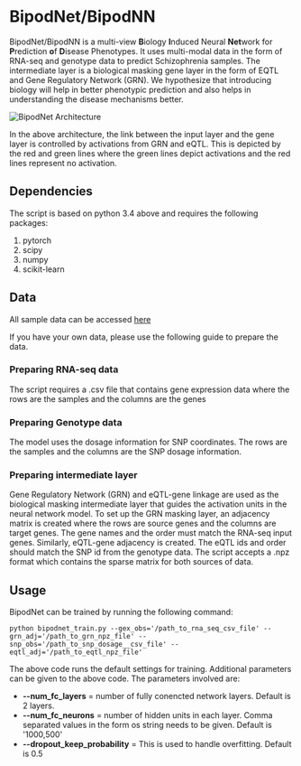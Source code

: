 # BipodNet/BipodNN

BipodNet/BipodNN is a multi-view **B**iology **I**nduced Neural **Net**work for **P**rediction **o**f **D**isease Phenotypes. It uses multi-modal data in the form of RNA-seq and genotype data to predict Schizophrenia samples. The intermediate layer is a biological masking gene layer in the form of EQTL and Gene Regulatory Network (GRN). We hypothesize that introducing biology will help in better phenotypic prediction and also helps in understanding the disease mechanisms better.

![BipodNet Architecture](https://user-images.githubusercontent.com/18314073/124612169-bc616880-de37-11eb-969a-16dc36ca0767.png)

In the above architecture, the link between the input layer and the gene layer is controlled by activations from GRN and eQTL. This is depicted by the red and green lines where the green lines depict activations and the red lines represent no activation.

## Dependencies
The script is based on python 3.4 above and requires the following packages:
1. pytorch
2. scipy
3. numpy
4. scikit-learn

## Data
All sample data can be accessed [here](http://resource.psychencode.org)

If you have your own data, please use the following guide to prepare the data.

### Preparing RNA-seq data
The script requires a .csv file that contains gene expression data where the rows are the samples and the columns are the genes

### Preparing Genotype data
The model uses the dosage information for SNP coordinates. The rows are the samples and the columns are the SNP dosage information.

### Preparing intermediate layer
Gene Regulatory Network (GRN) and eQTL-gene linkage are used as the biological masking intermediate layer that guides the activation units in the neural network model. To set up the GRN masking layer, an adjacency matrix is created where the rows are source genes and the columns are target genes. The gene names and the order must match the RNA-seq input genes. Similarly, eQTL-gene adjacency is created. The eQTL ids and order should match the SNP id from the genotype data. The script accepts a .npz format which contains the sparse matrix for both sources of data.

## Usage
BipodNet can be trained by running the following command:

```
python bipodnet_train.py --gex_obs='/path_to_rna_seq_csv_file' --grn_adj='/path_to_grn_npz_file' --snp_obs='/path_to_snp_dosage__csv_file' --eqtl_adj='/path_to_eqtl_npz_file'
```

The above code runs the default settings for training. Additional parameters can be given to the above code. The parameters involved are:
* **--num_fc_layers** = number of fully conencted network layers. Default is 2 layers.
* **--num_fc_neurons** = number of hidden units in each layer. Comma separated values in the form os string needs to be given. Default is '1000,500'
* **--dropout_keep_probability** = This is used to handle overfitting. Default is 0.5
